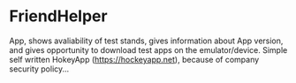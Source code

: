 # FriendHelper

App, shows avaliability of test stands, gives information about App version, and gives opportunity to download test apps on the emulator/device.
Simple self written HokeyApp (https://hockeyapp.net), because of company security policy...
